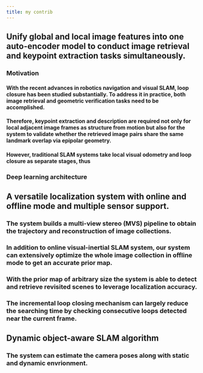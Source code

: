 ```yaml
---
title: my contrib
---
```


## Unify global and local image features into one auto-encoder model to conduct image retrieval and keypoint extraction tasks simultaneously.
### Motivation
#### With the recent advances in robotics navigation and visual SLAM, loop closure has been studied substantially. To address it in practice, both image retrieval and geometric verification tasks need to be accomplished.
#### Therefore, keypoint extraction and description are required not only for local adjacent image frames as structure from motion but also for the system to validate whether the retrieved image pairs share the same landmark overlap via epipolar geometry.
#### However, traditional SLAM systems take local visual odometry and loop closure as separate stages, thus
### Deep learning architecture
## A versatile localization system with online and offline mode and multiple sensor support.
### The system builds a multi-view stereo (MVS) pipeline to obtain the trajectory and reconstruction of image collections.
### In addition to online visual-inertial SLAM system, our system can extensively optimize the whole image collection in offline mode to get an accurate prior map.
### With the prior map of arbitrary size the system is able to detect and retrieve revisited scenes to leverage localization accuracy.
### The incremental loop closing mechanism can largely reduce the searching time by checking consecutive loops detected near the current frame.
## Dynamic object-aware SLAM algorithm
### The system can estimate the camera poses along with static and dynamic envrionment.
